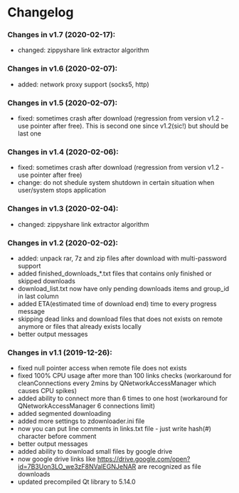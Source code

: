 # Changelog
### Changes in v1.7 (2020-02-17):
- changed: zippyshare link extractor algorithm

### Changes in v1.6 (2020-02-07):
- added: network proxy support (socks5, http)

### Changes in v1.5 (2020-02-07):
- fixed: sometimes crash after download (regression from version v1.2 - use pointer after free). This is second one since v1.2(sic!) but should be last one

### Changes in v1.4 (2020-02-06):
- fixed: sometimes crash after download (regression from version v1.2 - use pointer after free)
- change: do not shedule system shutdown in certain situation when user/system stops application

### Changes in v1.3 (2020-02-04):
- changed: zippyshare link extractor algorithm

### Changes in v1.2 (2020-02-02):
- added: unpack rar, 7z and zip files after download with multi-password support
- added finished_downloads_\*.txt files that contains only finished or skipped downloads
- download_list.txt now have only pending downloads items and group_id in last column
- added ETA(estimated time of download end) time to every progress message
- skipping dead links and download files that does not exists on remote anymore or files that already exists locally
- better output messages

### Changes in v1.1 (2019-12-26):
- fixed null pointer access when remote file does not exists
- fixed 100% CPU usage after more than 100 links checks (workaround for cleanConnections every 2mins by QNetworkAccessManager which causes CPU spikes)
- added ability to connect more than 6 times to one host (workaround for QNetworkAccessManager 6 connections limit)
- added segmented downloading
- added more settings to zdownloader.ini file
- now you can put line comments in links.txt file - just write hash(#) character before comment
- better output messages
- added ability to download small files by google drive
- now google drive links like https://drive.google.com/open?id=7B3Uon3LO_we3zF8NVaIEGNJeNAR are recognized as file downloads
- updated precompiled Qt library to 5.14.0
